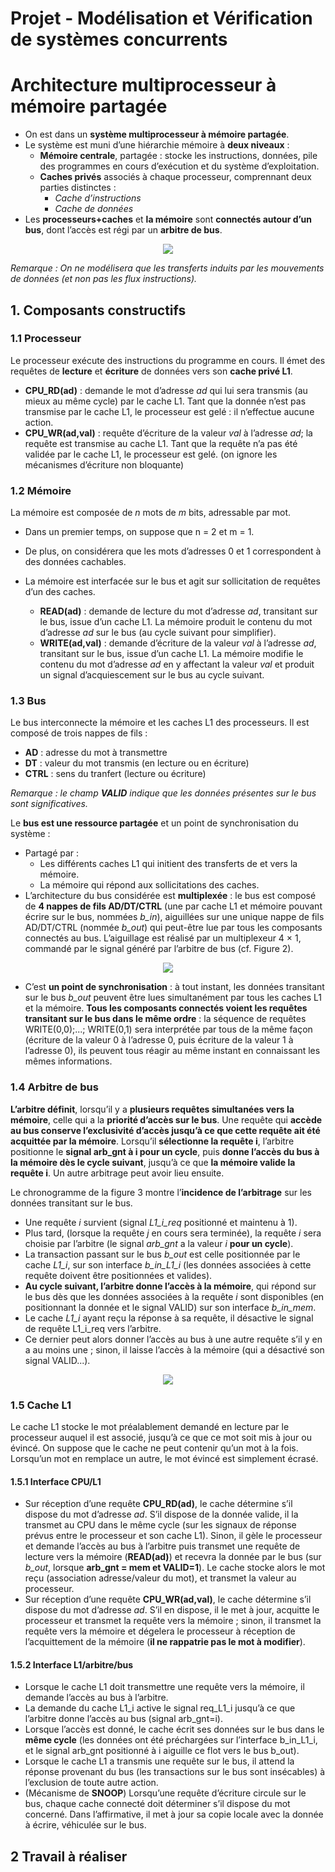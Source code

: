 # Projet - Modélisation et Vérification de systèmes concurrents

# Architecture multiprocesseur à mémoire partagée

* On est dans un **système multiprocesseur à mémoire partagée**.
* Le système est muni d’une hiérarchie mémoire à **deux niveaux** : 
  * **Mémoire centrale**, partagée : stocke les instructions, données, pile des programmes en cours d’exécution et du système d’exploitation.
  * **Caches privés** associés à chaque processeur, comprennant deux parties distinctes :
    * *Cache d’instructions*
    * *Cache de données*
* Les **processeurs+caches** et **la mémoire** sont **connectés autour d’un bus**, dont l’accès est régi par un **arbitre de bus**.  
<p align="center">
    <img src="fig1.png">
</p>

*Remarque : On ne modélisera que les transferts induits par les mouvements de données (et non pas les flux instructions).*


## 1. Composants constructifs
### 1.1 Processeur

Le processeur exécute des instructions du programme en cours. Il émet des requêtes de **lecture** et **écriture** de données vers son **cache privé L1**.
* **CPU_RD(ad)** : demande le mot d’adresse *ad* qui lui sera transmis (au mieux au même cycle) par le cache L1. Tant que la donnée n’est pas transmise par le cache L1, le processeur est gelé : il n’effectue aucune action.
* **CPU_WR(ad,val)** : requête d’écriture de la valeur *val* à l’adresse *ad*; la requête est transmise au cache L1. Tant que la requête n’a pas été validée par le cache L1, le processeur est gelé. (on ignore les mécanismes d’écriture non bloquante)

### 1.2 Mémoire

La mémoire est composée de *n* mots de *m* bits, adressable par mot.
* Dans un premier temps, on suppose que n = 2 et m = 1. 
* De plus, on considérera que les mots d’adresses 0 et 1 correspondent à des données cachables. 
* La mémoire est interfacée sur le bus et agit sur sollicitation de requêtes d’un des caches.

  * **READ(ad)** : demande de lecture du mot d’adresse *ad*, transitant sur le bus, issue d’un cache L1. La mémoire produit le contenu du mot d’adresse *ad* sur le bus (au cycle suivant pour simplifier).
  * **WRITE(ad,val)** : demande d’écriture de la valeur *val* à l’adresse *ad*, transitant sur le bus, issue d’un cache L1. La mémoire modifie le contenu du mot d’adresse *ad* en y affectant la valeur *val* et produit un signal d’acquiescement sur le bus au cycle suivant.
  
### 1.3 Bus

Le bus interconnecte la mémoire et les caches L1 des processeurs. Il est composé de trois
nappes de fils :
* **AD** : adresse du mot à transmettre
* **DT** : valeur du mot transmis (en lecture ou en écriture)
* **CTRL** : sens du tranfert (lecture ou écriture)

*Remarque : le champ **VALID** indique que les données présentes sur le bus sont significatives.*

Le **bus est une ressource partagée** et un point de synchronisation du système :
* Partagé par :
  * Les différents caches L1 qui initient des transferts de et vers la mémoire.
  * La mémoire qui répond aux sollicitations des caches.
* L’architecture du bus considérée est **multiplexée** : le bus est composé de **4 nappes de fils AD/DT/CTRL** (une par cache L1 et mémoire pouvant écrire sur le bus, nommées *b_in*), aiguillées sur une unique nappe de fils AD/DT/CTRL (nommée *b_out*) qui peut-être lue par tous les composants connectés au bus. L’aiguillage est réalisé par un multiplexeur 4 × 1, commandé par le signal généré par l’arbitre de bus (cf. Figure 2).
<p align="center">
    <img src="fig2.png">
</p>

* C’est **un point de synchronisation** : à tout instant, les données transitant sur le bus *b_out* peuvent être lues simultanément par tous les caches L1 et la mémoire. **Tous les composants connectés voient les requêtes transitant sur le bus dans le même ordre** : la séquence de requêtes WRITE(0,0);...; WRITE(0,1) sera interprétée par tous de la même façon (écriture de la valeur 0 à l’adresse 0, puis écriture de la valeur 1 à l’adresse 0), ils peuvent tous réagir au même instant en connaissant les mêmes informations.

### 1.4 Arbitre de bus

**L’arbitre définit**, lorsqu’il y a **plusieurs requêtes simultanées vers la mémoire**, celle qui a la **priorité d’accès sur le bus**. Une requête qui **accède au bus conserve l’exclusivité d’accès jusqu’à ce que cette requête ait été acquittée par la mémoire**. Lorsqu’il **sélectionne la requête i**, l’arbitre positionne le **signal arb_gnt à i pour un cycle**, puis **donne l’accès du bus à la mémoire dès le cycle suivant**, jusqu’à ce que **la mémoire valide la requête i**. Un autre arbitrage peut avoir lieu ensuite.

Le chronogramme de la figure 3 montre l’**incidence de l’arbitrage** sur les données transitant sur le bus.
* Une requête *i* survient (signal *L1_i_req* positionné et maintenu à 1).
* Plus tard, (lorsque la requête *j* en cours sera terminée), la requête *i* sera choisie par l’arbitre (le signal *arb_gnt* a la valeur *i* **pour un cycle**).
* La transaction passant sur le bus *b_out* est celle positionnée par le cache *L1_i*, sur son interface *b_in_L1_i* (les données associées à cette requête doivent être positionnées et valides).
* **Au cycle suivant, l’arbitre donne l’accès à la mémoire**, qui répond sur le bus dès que les données associées à la requête *i* sont disponibles (en positionnant la donnée et le signal VALID) sur son interface *b_in_mem*.
* Le cache *L1_i* ayant reçu la réponse à sa requête, il désactive le signal de requête L1_i_req vers l’arbitre.
* Ce dernier peut alors donner l’accès au bus à une autre requête s’il y en a au moins une ; sinon, il laisse l’accès à la mémoire (qui a désactivé son signal VALID...).
  
<p align="center">
    <img src="fig3.png">
</p>

### 1.5 Cache L1
Le cache L1 stocke le mot préalablement demandé en lecture par le processeur auquel il est associé, jusqu’à ce que ce mot soit mis à jour ou évincé. On suppose que le cache ne peut contenir qu’un mot à la fois. Lorsqu’un mot en remplace un autre, le mot évincé est simplement écrasé.

#### 1.5.1 Interface CPU/L1
* Sur réception d’une requête **CPU_RD(ad)**, le cache détermine s’il dispose du mot d’adresse *ad*. S’il dispose de la donnée valide, il la transmet au CPU dans le même cycle (sur les signaux de réponse prévus entre le processeur et son cache L1). Sinon, il gèle le processeur et demande l’accès au bus à l’arbitre puis transmet une requête de lecture vers la mémoire (**READ(ad)**) et recevra la donnée par le bus (sur *b_out*, lorsque **arb_gnt = mem et VALID=1**). Le cache stocke alors le mot reçu (association adresse/valeur du mot), et transmet la valeur au processeur.
* Sur réception d’une requête **CPU_WR(ad,val)**, le cache détermine s’il dispose du mot d’adresse *ad*. S’il en dispose, il le met à jour, acquitte le processeur et transmet la requête vers la mémoire ; sinon, il transmet la requête vers la mémoire et dégelera le processeur à réception de l’acquittement de la mémoire (**il ne rappatrie pas le mot à modifier**).
  
#### 1.5.2 Interface L1/arbitre/bus
* Lorsque le cache L1 doit transmettre une requête vers la mémoire, il demande l’accès au bus à l’arbitre.
* La demande du cache L1_i active le signal req_L1_i jusqu’à ce que l’arbitre donne l’accès au bus (signal arb_gnt=i).
* Lorsque l’accès est donné, le cache écrit ses données sur le bus dans le **même cycle** (les données ont été préchargées sur l’interface b_in_L1_i, et le signal arb_gnt positionné à i aiguille ce flot vers le bus b_out).
* Lorsque le cache L1 a transmis une requête sur le bus, il attend la réponse provenant du bus (les transactions sur le bus sont insécables) à l’exclusion de toute autre action.
* (Mécanisme de **SNOOP**) Lorsqu’une requête d’écriture circule sur le bus, chaque cache connecté doit déterminer s’il dispose du mot concerné. Dans l’affirmative, il met à jour sa copie locale avec la donnée à écrire, véhiculée sur le bus.

## 2 Travail à réaliser
